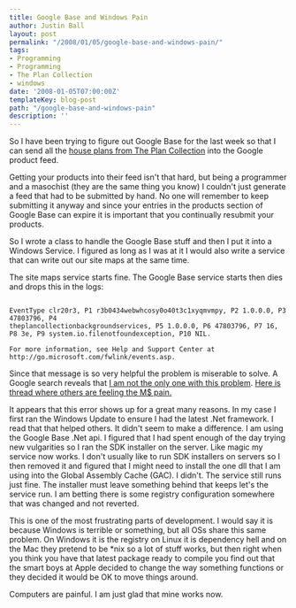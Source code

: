 ```yaml
---
title: Google Base and Windows Pain
author: Justin Ball
layout: post
permalink: "/2008/01/05/google-base-and-windows-pain/"
tags:
- Programming
- Programming
- The Plan Collection
- windows
date: '2008-01-05T07:00:00Z'
templateKey: blog-post
path: "/google-base-and-windows-pain"
description: ''
---
```


So I have been trying to figure out Google Base for the last week so that I can send all the <a href="http://www.theplancollection.com" title="The Plan Collection">house plans from The Plan Collection</a> into the Google product feed.

Getting your products into their feed isn't that hard, but being a programmer and a masochist (they are the same thing you know) I couldn't just generate a feed that had to be submitted by hand.  No one will remember to keep submitting it anyway and since your entries in the products section of Google Base can expire it is important that you continually resubmit your products.

So I wrote a class to handle the Google Base stuff and then I put it into a Windows Service.  I figured as long as I was at it I would also write a service that can write out our site maps at the same time.

The site maps service starts fine.  The Google Base service starts then dies and drops this in the logs:

<pre><code class="ruby">
EventType clr20r3, P1 r3b0434webwhcosy0o40t3c1xyqmvmpy, P2 1.0.0.0, P3 47803796, P4
theplancollectionbackgroundservices, P5 1.0.0.0, P6 47803796, P7 16, P8 3e, P9 system.io.filenotfoundexception, P10 NIL.

For more information, see Help and Support Center at http://go.microsoft.com/fwlink/events.asp.
</pre></code>

Since that message is so very helpful the problem is miserable to solve.  A Google search reveals that <a href="http://blogs.msdn.com/elton/archive/2006/03/06/545090.aspx">I am not the only one with this problem</a>.  <a href="http://forums.microsoft.com/MSDN/ShowPost.aspx?PostID=328111&SiteID=1&mode=1">Here is thread where others are feeling the M$ pain.</a>

It appears that this error shows up for a great many reasons.  In my case I first ran the Windows Update to ensure I had the latest .Net framework.  I read that that helped others.  It didn't seem to make a difference.  I am using the Google Base .Net api.  I figured that I had spent enough of the day trying new vulgarities so I ran the SDK installer on the server.  Like magic my service now works.  I don't usually like to run SDK installers on servers so I then removed it and figured that I might need to install the one dll that I am using into the Global Assembly Cache (GAC).  I didn't.  The service still runs just fine.  The installer must leave something behind that keeps let's the service run.  I am betting there is some registry configuration somewhere that was changed and not reverted.

This is one of the most frustrating parts of development.  I would say it is because Windows is terrible or something, but all OSs share this same problem.  On Windows it is the registry on Linux it is dependency hell and on the Mac they pretend to be *nix so a lot of stuff works, but then right when you think you have that latest package ready to compile you find out that the smart boys at Apple decided to change the way something functions or they decided it would be OK to move things around.

Computers are painful.  I am just glad that mine works now.
